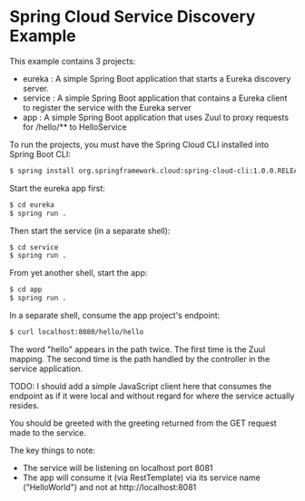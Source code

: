 Spring Cloud Service Discovery Example
======================================

This example contains 3 projects:

 * eureka : A simple Spring Boot application that starts a Eureka discovery server.
 * service : A simple Spring Boot application that contains a Eureka client to register the service with the Eureka server
 * app : A simple Spring Boot application that uses Zuul to proxy requests for /hello/** to HelloService

To run the projects, you must have the Spring Cloud CLI installed into Spring Boot CLI:

```sh
$ spring install org.springframework.cloud:spring-cloud-cli:1.0.0.RELEASE
```

Start the eureka app first:

```sh
$ cd eureka
$ spring run .
```

Then start the service (in a separate shell):

```sh
$ cd service
$ spring run .
```

From yet another shell, start the app:

```sh
$ cd app
$ spring run .
```

In a separate shell, consume the app project's endpoint:

```sh
$ curl localhost:8080/hello/hello
```

The word "hello" appears in the path twice. The first time is the Zuul mapping. The second time is the path handled by the controller in the service application.

TODO: I should add a simple JavaScript client here that consumes the endpoint as if it were local and without regard for where the service actually resides.

You should be greeted with the greeting returned from the GET request made to the service. 

The key things to note:
 * The service will be listening on localhost port 8081
 * The app will consume it (via RestTemplate) via its service name ("HelloWorld") and not at http://localhost:8081

